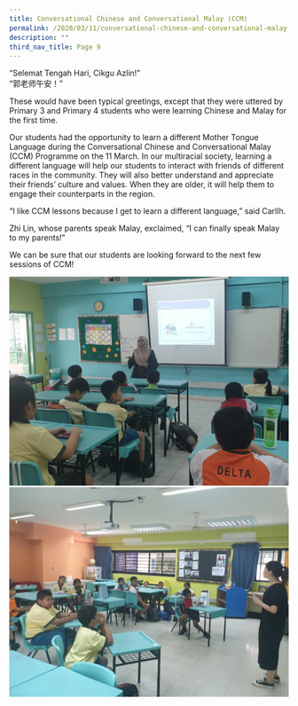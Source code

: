 ```yaml
---
title: Conversational Chinese and Conversational Malay (CCM)
permalink: /2020/03/11/conversational-chinese-and-conversational-malay-ccm/
description: ""
third_nav_title: Page 9
---
```

<p>&ldquo;Selemat Tengah Hari, Cikgu Azlin!&rdquo;<br>&ldquo;郭老师午安！&rdquo;</p>
<p>These would have been typical greetings, except that they were uttered by Primary 3 and Primary 4 students who were learning Chinese and Malay for the first time.</p>
<p>Our students had the opportunity to learn a different Mother Tongue Language during the Conversational Chinese and Conversational Malay (CCM) Programme on the 11 March. In our multiracial society, learning a different language will help our students to interact with friends of different races in the community. They will also better understand and appreciate their friends&rsquo; culture and values. When they are older, it will help them to engage their counterparts in the region.</p>
<p>&ldquo;I like CCM lessons because I get to learn a different language,&rdquo; said Carllh.</p>
<p>Zhi Lin, whose parents speak Malay, exclaimed, &ldquo;I can finally speak Malay to my parents!&rdquo;</p>
<p>We can be sure that our students are looking forward to the next few sessions of CCM!</p>
<img src="/images/unnamed.jpg">
<img src="/images/unnamed-1.jpg">
